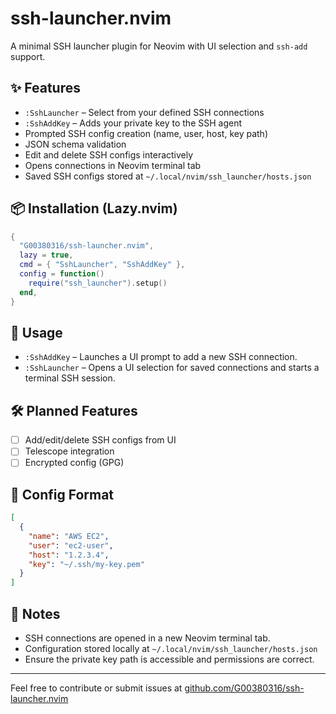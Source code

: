 # ssh-launcher.nvim

A minimal SSH launcher plugin for Neovim with UI selection and `ssh-add` support.

## ✨ Features

* `:SshLauncher` – Select from your defined SSH connections
* `:SshAddKey` – Adds your private key to the SSH agent
* Prompted SSH config creation (name, user, host, key path)
* JSON schema validation
* Edit and delete SSH configs interactively
* Opens connections in Neovim terminal tab
* Saved SSH configs stored at `~/.local/nvim/ssh_launcher/hosts.json`

## 📦 Installation (Lazy.nvim)

```lua
{
  "G00380316/ssh-launcher.nvim",
  lazy = true,
  cmd = { "SshLauncher", "SshAddKey" },
  config = function()
    require("ssh_launcher").setup()
  end,
}
```

## 🚀 Usage

* `:SshAddKey` – Launches a UI prompt to add a new SSH connection.
* `:SshLauncher` – Opens a UI selection for saved connections and starts a terminal SSH session.

## 🛠 Planned Features

* [ ] Add/edit/delete SSH configs from UI
* [ ] Telescope integration
* [ ] Encrypted config (GPG)

## 📁 Config Format

```json
[
  {
    "name": "AWS EC2",
    "user": "ec2-user",
    "host": "1.2.3.4",
    "key": "~/.ssh/my-key.pem"
  }
]
```

## 📌 Notes

* SSH connections are opened in a new Neovim terminal tab.
* Configuration stored locally at `~/.local/nvim/ssh_launcher/hosts.json`
* Ensure the private key path is accessible and permissions are correct.

---

Feel free to contribute or submit issues at [github.com/G00380316/ssh-launcher.nvim](https://github.com/G00380316/ssh-launcher.nvim)
